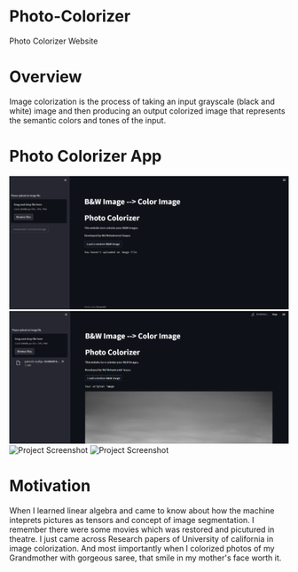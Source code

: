 # Photo-Colorizer
Photo Colorizer Website

# Overview
Image colorization is the process of taking an input grayscale (black and white) image and then producing an output colorized image that represents the semantic colors and tones of the input.

# Photo Colorizer App
![Project Screenshot](./colorized_image1.png)
![Project Screenshot](./colorized_image2.png)
![Project Screenshot](./colorized_image3.jpg)
![Project Screenshot](./colorized_image4.jpg)


# Motivation
When I learned linear algebra and came to know about how the machine inteprets pictures as tensors and concept of image segmentation. I remember there were some movies which was restored and picutured in theatre. I just came across Research papers of University of california in image colorization. And most iimportantly when I colorized photos of my Grandmother with gorgeous saree, that smile in my mother's face worth it.

